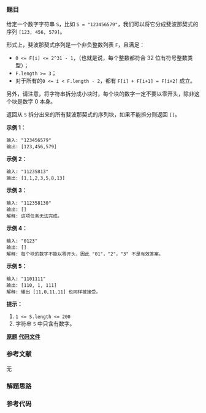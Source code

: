### 题目
给定一个数字字符串 `S`，比如 `S = "123456579"`，我们可以将它分成斐波那契式的序列 `[123, 456, 579]`。

形式上，斐波那契式序列是一个非负整数列表 `F`，且满足：

  * `0 <= F[i] <= 2^31 - 1`，（也就是说，每个整数都符合 32 位有符号整数类型）；
  * `F.length >= 3`；
  * 对于所有的`0 <= i < F.length - 2`，都有 `F[i] + F[i+1] = F[i+2]` 成立。

另外，请注意，将字符串拆分成小块时，每个块的数字一定不要以零开头，除非这个块是数字 0 本身。

返回从 `S` 拆分出来的所有斐波那契式的序列块，如果不能拆分则返回 `[]`。

**示例 1：**

    
    
    输入: "123456579"
    输出: [123,456,579]
    

**示例 2：**

    
    
    输入: "11235813"
    输出: [1,1,2,3,5,8,13]
    

**示例 3：**

    
    
    输入: "112358130"
    输出: []
    解释: 这项任务无法完成。
    

**示例 4：**

    
    
    输入: "0123"
    输出: []
    解释: 每个块的数字不能以零开头，因此 "01"，"2"，"3" 不是有效答案。
    

**示例 5：**

    
    
    输入: "1101111"
    输出: [110, 1, 111]
    解释: 输出 [11,0,11,11] 也同样被接受。
    

**提示：**

  1. `1 <= S.length <= 200`
  2. 字符串 `S` 中只含有数字。

 **[原题](https://leetcode-cn.com/problems/split-array-into-fibonacci-sequence/)**    **[代码文件]()**


### 参考文献
无

### 解题思路




### 参考代码

```go


```





